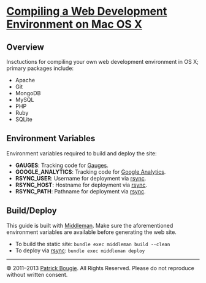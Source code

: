 # [Compiling a Web Development Environment on Mac OS X](http://mac-dev-env.patrickbougie.com/)

## Overview

Insctuctions for compiling your own web development environment in OS X; primary packages include:

- Apache
- Git
- MongoDB
- MySQL
- PHP
- Ruby
- SQLite


## Environment Variables

Environment variables required to build and deploy the site:

- **GAUGES**: Tracking code for [Gauges](http://get.gaug.es/).
- **GOOGLE_ANALYTICS**: Tracking code for [Google Analytics](http://www.google.com/analytics/).
- **RSYNC_USER**: Username for deployment via [rsync](http://rsync.samba.org/).
- **RSYNC_HOST**: Hostname for deployment via [rsync](http://rsync.samba.org/).
- **RSYNC_PATH**: Pathname for deployment via [rsync](http://rsync.samba.org/).


## Build/Deploy

This guide is built with [Middleman](http://middlemanapp.com/). Make sure the aforementioned environment variables are available before generating the web site.

- To build the static site: `bundle exec middleman build --clean`
- To deploy via [rsync](http://rsync.samba.org/): `bundle exec middleman deploy`


---
© 2011–2013 [Patrick Bougie](http://patrickbougie.com/). All Rights Reserved.
Please do not reproduce without written consent.
